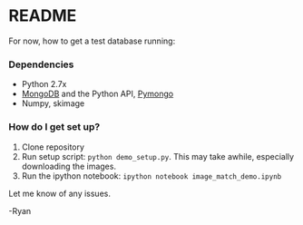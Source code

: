 # README #

For now, how to get a test database running:

### Dependencies ###
* Python 2.7x
* [MongoDB](http://www.mongodb.org/) and the Python API, [Pymongo](http://api.mongodb.org/python/current/)
* Numpy, skimage

### How do I get set up? ###
1. Clone repository
2. Run setup script: `python demo_setup.py`. This may take awhile, especially downloading the images.
3. Run the ipython notebook: `ipython notebook image_match_demo.ipynb`

Let me know of any issues.

-Ryan